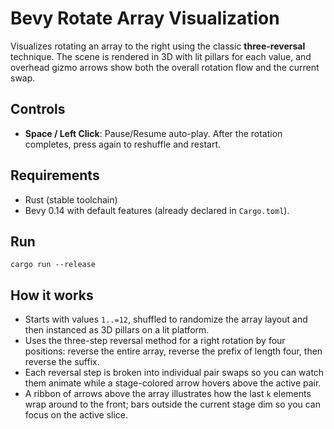 # Bevy Rotate Array Visualization

Visualizes rotating an array to the right using the classic **three-reversal** technique. The scene is rendered in 3D with lit pillars for each value, and overhead gizmo arrows show both the overall rotation flow and the current swap.

## Controls

- **Space / Left Click**: Pause/Resume auto-play. After the rotation completes, press again to reshuffle and restart.

## Requirements

- Rust (stable toolchain)
- Bevy 0.14 with default features (already declared in `Cargo.toml`).

## Run

```
cargo run --release
```

## How it works

- Starts with values `1..=12`, shuffled to randomize the array layout and then instanced as 3D pillars on a lit platform.
- Uses the three-step reversal method for a right rotation by four positions: reverse the entire array, reverse the prefix of length four, then reverse the suffix.
- Each reversal step is broken into individual pair swaps so you can watch them animate while a stage-colored arrow hovers above the active pair.
- A ribbon of arrows above the array illustrates how the last `k` elements wrap around to the front; bars outside the current stage dim so you can focus on the active slice.

